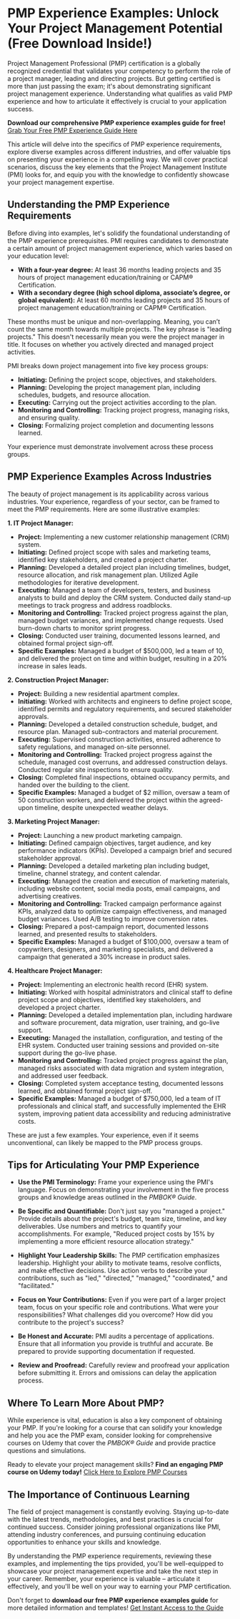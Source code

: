 # PMP Experience Examples: Unlock Your Project Management Potential (Free Download Inside!)

Project Management Professional (PMP) certification is a globally recognized credential that validates your competency to perform the role of a project manager, leading and directing projects. But getting certified is more than just passing the exam; it's about demonstrating significant project management experience. Understanding what qualifies as valid PMP experience and how to articulate it effectively is crucial to your application success.

**Download our comprehensive PMP experience examples guide for free!** [Grab Your Free PMP Experience Guide Here](https://udemywork.com/pmp-experience-examples)

This article will delve into the specifics of PMP experience requirements, explore diverse examples across different industries, and offer valuable tips on presenting your experience in a compelling way. We will cover practical scenarios, discuss the key elements that the Project Management Institute (PMI) looks for, and equip you with the knowledge to confidently showcase your project management expertise.

## Understanding the PMP Experience Requirements

Before diving into examples, let's solidify the foundational understanding of the PMP experience prerequisites. PMI requires candidates to demonstrate a certain amount of project management experience, which varies based on your education level:

*   **With a four-year degree:** At least 36 months leading projects and 35 hours of project management education/training or CAPM® Certification.
*   **With a secondary degree (high school diploma, associate’s degree, or global equivalent):** At least 60 months leading projects and 35 hours of project management education/training or CAPM® Certification.

These months must be unique and non-overlapping.  Meaning, you can’t count the same month towards multiple projects.  The key phrase is "leading projects." This doesn't necessarily mean you were the project manager in title. It focuses on whether you actively directed and managed project activities.

PMI breaks down project management into five key process groups:

*   **Initiating:** Defining the project scope, objectives, and stakeholders.
*   **Planning:** Developing the project management plan, including schedules, budgets, and resource allocation.
*   **Executing:** Carrying out the project activities according to the plan.
*   **Monitoring and Controlling:** Tracking project progress, managing risks, and ensuring quality.
*   **Closing:** Formalizing project completion and documenting lessons learned.

Your experience must demonstrate involvement across these process groups.

## PMP Experience Examples Across Industries

The beauty of project management is its applicability across various industries. Your experience, regardless of your sector, can be framed to meet the PMP requirements. Here are some illustrative examples:

**1. IT Project Manager:**

*   **Project:** Implementing a new customer relationship management (CRM) system.
*   **Initiating:** Defined project scope with sales and marketing teams, identified key stakeholders, and created a project charter.
*   **Planning:** Developed a detailed project plan including timelines, budget, resource allocation, and risk management plan. Utilized Agile methodologies for iterative development.
*   **Executing:** Managed a team of developers, testers, and business analysts to build and deploy the CRM system. Conducted daily stand-up meetings to track progress and address roadblocks.
*   **Monitoring and Controlling:** Tracked project progress against the plan, managed budget variances, and implemented change requests. Used burn-down charts to monitor sprint progress.
*   **Closing:** Conducted user training, documented lessons learned, and obtained formal project sign-off.
*   **Specific Examples:** Managed a budget of $500,000, led a team of 10, and delivered the project on time and within budget, resulting in a 20% increase in sales leads.

**2. Construction Project Manager:**

*   **Project:** Building a new residential apartment complex.
*   **Initiating:** Worked with architects and engineers to define project scope, identified permits and regulatory requirements, and secured stakeholder approvals.
*   **Planning:** Developed a detailed construction schedule, budget, and resource plan. Managed sub-contractors and material procurement.
*   **Executing:** Supervised construction activities, ensured adherence to safety regulations, and managed on-site personnel.
*   **Monitoring and Controlling:** Tracked project progress against the schedule, managed cost overruns, and addressed construction delays. Conducted regular site inspections to ensure quality.
*   **Closing:** Completed final inspections, obtained occupancy permits, and handed over the building to the client.
*   **Specific Examples:** Managed a budget of $2 million, oversaw a team of 50 construction workers, and delivered the project within the agreed-upon timeline, despite unexpected weather delays.

**3. Marketing Project Manager:**

*   **Project:** Launching a new product marketing campaign.
*   **Initiating:** Defined campaign objectives, target audience, and key performance indicators (KPIs). Developed a campaign brief and secured stakeholder approval.
*   **Planning:** Developed a detailed marketing plan including budget, timeline, channel strategy, and content calendar.
*   **Executing:** Managed the creation and execution of marketing materials, including website content, social media posts, email campaigns, and advertising creatives.
*   **Monitoring and Controlling:** Tracked campaign performance against KPIs, analyzed data to optimize campaign effectiveness, and managed budget variances. Used A/B testing to improve conversion rates.
*   **Closing:** Prepared a post-campaign report, documented lessons learned, and presented results to stakeholders.
*   **Specific Examples:** Managed a budget of $100,000, oversaw a team of copywriters, designers, and marketing specialists, and delivered a campaign that generated a 30% increase in product sales.

**4. Healthcare Project Manager:**

*   **Project:** Implementing an electronic health record (EHR) system.
*   **Initiating:** Worked with hospital administrators and clinical staff to define project scope and objectives, identified key stakeholders, and developed a project charter.
*   **Planning:** Developed a detailed implementation plan, including hardware and software procurement, data migration, user training, and go-live support.
*   **Executing:** Managed the installation, configuration, and testing of the EHR system. Conducted user training sessions and provided on-site support during the go-live phase.
*   **Monitoring and Controlling:** Tracked project progress against the plan, managed risks associated with data migration and system integration, and addressed user feedback.
*   **Closing:** Completed system acceptance testing, documented lessons learned, and obtained formal project sign-off.
*   **Specific Examples:** Managed a budget of $750,000, led a team of IT professionals and clinical staff, and successfully implemented the EHR system, improving patient data accessibility and reducing administrative costs.

These are just a few examples. Your experience, even if it seems unconventional, can likely be mapped to the PMP process groups.

## Tips for Articulating Your PMP Experience

*   **Use the PMI Terminology:** Frame your experience using the PMI's language. Focus on demonstrating your involvement in the five process groups and knowledge areas outlined in the *PMBOK® Guide*.

*   **Be Specific and Quantifiable:** Don't just say you "managed a project." Provide details about the project's budget, team size, timeline, and key deliverables. Use numbers and metrics to quantify your accomplishments. For example, "Reduced project costs by 15% by implementing a more efficient resource allocation strategy."

*   **Highlight Your Leadership Skills:** The PMP certification emphasizes leadership. Highlight your ability to motivate teams, resolve conflicts, and make effective decisions. Use action verbs to describe your contributions, such as "led," "directed," "managed," "coordinated," and "facilitated."

*   **Focus on Your Contributions:** Even if you were part of a larger project team, focus on your specific role and contributions. What were your responsibilities? What challenges did you overcome? How did you contribute to the project's success?

*   **Be Honest and Accurate:** PMI audits a percentage of applications. Ensure that all information you provide is truthful and accurate. Be prepared to provide supporting documentation if requested.

*   **Review and Proofread:** Carefully review and proofread your application before submitting it. Errors and omissions can delay the application process.

## Where To Learn More About PMP?

While experience is vital, education is also a key component of obtaining your PMP. If you're looking for a course that can solidify your knowledge and help you ace the PMP exam, consider looking for comprehensive courses on Udemy that cover the *PMBOK® Guide* and provide practice questions and simulations.

Ready to elevate your project management skills? **Find an engaging PMP course on Udemy today!** [Click Here to Explore PMP Courses](https://www.udemy.com/)

## The Importance of Continuous Learning

The field of project management is constantly evolving. Staying up-to-date with the latest trends, methodologies, and best practices is crucial for continued success.  Consider joining professional organizations like PMI, attending industry conferences, and pursuing continuing education opportunities to enhance your skills and knowledge.

By understanding the PMP experience requirements, reviewing these examples, and implementing the tips provided, you'll be well-equipped to showcase your project management expertise and take the next step in your career. Remember, your experience is valuable – articulate it effectively, and you'll be well on your way to earning your PMP certification.

Don't forget to **download our free PMP experience examples guide** for more detailed information and templates! [Get Instant Access to the Guide](https://udemywork.com/pmp-experience-examples)
